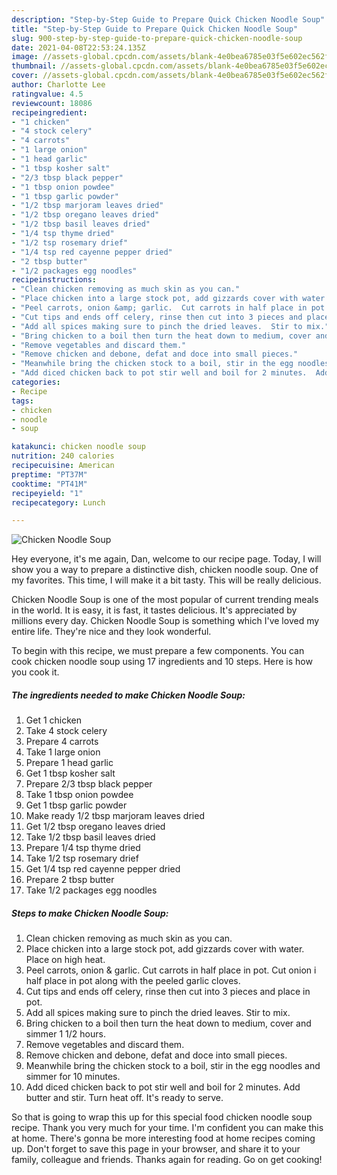 ```yaml
---
description: "Step-by-Step Guide to Prepare Quick Chicken Noodle Soup"
title: "Step-by-Step Guide to Prepare Quick Chicken Noodle Soup"
slug: 900-step-by-step-guide-to-prepare-quick-chicken-noodle-soup
date: 2021-04-08T22:53:24.135Z
image: //assets-global.cpcdn.com/assets/blank-4e0bea6785e03f5e602ec562f230caae08da540cada707380b4fe1bbebba43da.png
thumbnail: //assets-global.cpcdn.com/assets/blank-4e0bea6785e03f5e602ec562f230caae08da540cada707380b4fe1bbebba43da.png
cover: //assets-global.cpcdn.com/assets/blank-4e0bea6785e03f5e602ec562f230caae08da540cada707380b4fe1bbebba43da.png
author: Charlotte Lee
ratingvalue: 4.5
reviewcount: 18086
recipeingredient:
- "1 chicken"
- "4 stock celery"
- "4 carrots"
- "1 large onion"
- "1 head garlic"
- "1 tbsp kosher salt"
- "2/3 tbsp black pepper"
- "1 tbsp onion powdee"
- "1 tbsp garlic powder"
- "1/2 tbsp marjoram leaves dried"
- "1/2 tbsp oregano leaves dried"
- "1/2 tbsp basil leaves dried"
- "1/4 tsp thyme dried"
- "1/2 tsp rosemary drief"
- "1/4 tsp red cayenne pepper dried"
- "2 tbsp butter"
- "1/2 packages egg noodles"
recipeinstructions:
- "Clean chicken removing as much skin as you can."
- "Place chicken into a large stock pot, add gizzards cover with water.  Place on high heat."
- "Peel carrots, onion &amp; garlic.  Cut carrots in half place in pot.  Cut onion i half place in pot along with the peeled garlic cloves."
- "Cut tips and ends off celery, rinse then cut into 3 pieces and place in pot."
- "Add all spices making sure to pinch the dried leaves.  Stir to mix."
- "Bring chicken to a boil then turn the heat down to medium, cover and simmer 1 1/2 hours."
- "Remove vegetables and discard them."
- "Remove chicken and debone, defat and doce into small pieces."
- "Meanwhile bring the chicken stock to a boil, stir in the egg noodles and simmer for 10 minutes."
- "Add diced chicken back to pot stir well and boil for 2 minutes.  Add butter and stir.  Turn heat off.  It&#39;s ready to serve."
categories:
- Recipe
tags:
- chicken
- noodle
- soup

katakunci: chicken noodle soup 
nutrition: 240 calories
recipecuisine: American
preptime: "PT37M"
cooktime: "PT41M"
recipeyield: "1"
recipecategory: Lunch

---
```



![Chicken Noodle Soup](//assets-global.cpcdn.com/assets/blank-4e0bea6785e03f5e602ec562f230caae08da540cada707380b4fe1bbebba43da.png)

Hey everyone, it's me again, Dan, welcome to our recipe page. Today, I will show you a way to prepare a distinctive dish, chicken noodle soup. One of my favorites. This time, I will make it a bit tasty. This will be really delicious.



Chicken Noodle Soup is one of the most popular of current trending meals in the world. It is easy, it is fast, it tastes delicious. It's appreciated by millions every day. Chicken Noodle Soup is something which I've loved my entire life. They're nice and they look wonderful.


To begin with this recipe, we must prepare a few components. You can cook chicken noodle soup using 17 ingredients and 10 steps. Here is how you cook it.

<!--inarticleads1-->

##### The ingredients needed to make Chicken Noodle Soup:

1. Get 1 chicken
1. Take 4 stock celery
1. Prepare 4 carrots
1. Take 1 large onion
1. Prepare 1 head garlic
1. Get 1 tbsp kosher salt
1. Prepare 2/3 tbsp black pepper
1. Take 1 tbsp onion powdee
1. Get 1 tbsp garlic powder
1. Make ready 1/2 tbsp marjoram leaves dried
1. Get 1/2 tbsp oregano leaves dried
1. Take 1/2 tbsp basil leaves dried
1. Prepare 1/4 tsp thyme dried
1. Take 1/2 tsp rosemary drief
1. Get 1/4 tsp red cayenne pepper dried
1. Prepare 2 tbsp butter
1. Take 1/2 packages egg noodles




<!--inarticleads2-->

##### Steps to make Chicken Noodle Soup:

1. Clean chicken removing as much skin as you can.
1. Place chicken into a large stock pot, add gizzards cover with water.  Place on high heat.
1. Peel carrots, onion &amp; garlic.  Cut carrots in half place in pot.  Cut onion i half place in pot along with the peeled garlic cloves.
1. Cut tips and ends off celery, rinse then cut into 3 pieces and place in pot.
1. Add all spices making sure to pinch the dried leaves.  Stir to mix.
1. Bring chicken to a boil then turn the heat down to medium, cover and simmer 1 1/2 hours.
1. Remove vegetables and discard them.
1. Remove chicken and debone, defat and doce into small pieces.
1. Meanwhile bring the chicken stock to a boil, stir in the egg noodles and simmer for 10 minutes.
1. Add diced chicken back to pot stir well and boil for 2 minutes.  Add butter and stir.  Turn heat off.  It&#39;s ready to serve.




So that is going to wrap this up for this special food chicken noodle soup recipe. Thank you very much for your time. I'm confident you can make this at home. There's gonna be more interesting food at home recipes coming up. Don't forget to save this page in your browser, and share it to your family, colleague and friends. Thanks again for reading. Go on get cooking!
